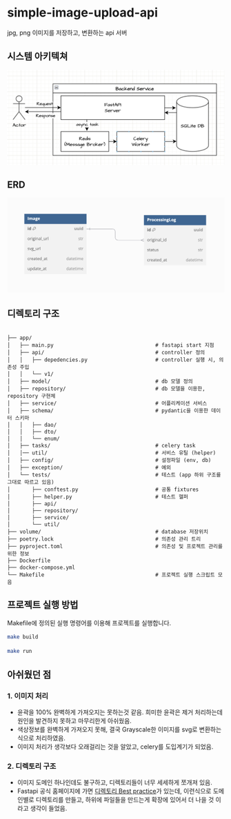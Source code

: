 # simple-image-upload-api
jpg, png 이미지를 저장하고, 변환하는 api 서버

## 시스템 아키텍쳐
![alt text](image.png)

## ERD
![alt text](image-1.png)


## 디렉토리 구조
```

├── app/
│   ├── main.py                                 # fastapi start 지점
│   ├── api/                                    # controller 정의
│   │   ├── depedencies.py                      # controller 실행 시, 의존성 주입
│   │   └── v1/
│   ├── model/                                  # db 모델 정의
│   ├── repository/                             # db 모델을 이용한, repository 구현체
│   ├── service/                                # 어플리케이션 서비스
│   ├── schema/                                 # pydantic을 이용한 데이터 스키마
│   │   ├── dao/                                 
│   │   ├── dto/                                
│   │   └── enum/                               
│   ├── tasks/                                  # celery task
│   │── util/                                   # 서비스 유틸 (helper)
│   ├── config/                                 # 설정파일 (env, db)
│   ├── exception/                              # 예외
│   └── tests/                                  # 테스트 (app 하위 구조를 그대로 따르고 있음)                            
│       ├── conftest.py                         # 공통 fixtures
│       ├── helper.py                           # 테스트 헬퍼
│       ├── api/    
│       ├── repository/
│       ├── service/
│       └── util/
├── volume/                                     # database 저장위치      
├── poetry.lock                                 # 의존성 관리 트리
├── pyproject.toml                              # 의존성 및 프로젝트 관리를 위한 정보 
├── Dockerfile                                  
├── docker-compose.yml     
└── Makefile                                    # 프로젝트 실행 스크립트 모음

```

## 프로젝트 실행 방법
Makefile에 정의된 실행 명령어를 이용해 프로젝트를 실행합니다.
```bash
make build

make run
```

## 아쉬웠던 점
### 1. 이미지 처리
- 윤곽을 100% 완벽하게 가져오지는 못하는것 같음. 희미한 윤곽은 제거 처리하는데 원인을 발견하지 못하고 마무리한게 아쉬웠음.
- 색상정보를 완벽하게 가져오지 못해, 결국 Grayscale한 이미지를 svg로 변환하는 식으로 처리하였음.
- 이미지 처리가 생각보다 오래걸리는 것을 알았고, celery를 도입계기가 되었음.

### 2. 디렉토리 구조
- 이미지 도메인 하나인데도 불구하고, 디렉토리들이 너무 세세하게 쪼개져 있음.
- Fastapi 공식 홈페이지에 가면 [디렉토리 Best practice](https://github.com/zhanymkanov/fastapi-best-practices?tab=readme-ov-file#project-structure)가 있는데, 이런식으로 도메인별로 디렉토리를 만들고, 하위에 파일들을 만드는게 확장에 있어서 더 나을 것 이라고 생각이 들었음.

